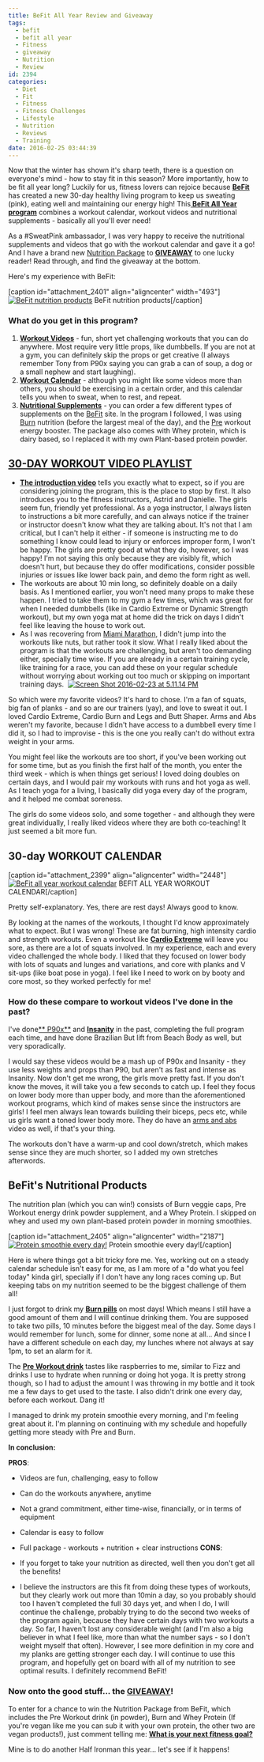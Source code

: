 ```yaml
---
title: BeFit All Year Review and Giveaway
tags:
  - befit
  - befit all year
  - Fitness
  - giveaway
  - Nutrition
  - Review
id: 2394
categories:
  - Diet
  - Fit
  - Fitness
  - Fitness Challenges
  - Lifestyle
  - Nutrition
  - Reviews
  - Training
date: 2016-02-25 03:44:39
---
```


Now that the winter has shown it's sharp teeth, there is a question on everyone's mind - how to stay fit in this season? More importantly, how to be fit all year long? Luckily for us, fitness lovers can rejoice because <span style="text-decoration: underline;">**[BeFit](http://www.befit.com/)**</span> has created a new 30-day healthy living program to keep us sweating (pink), eating well and maintaining our energy high! This<span style="text-decoration: underline;">**&nbsp;BeFit All Year program**</span> combines a workout calendar, workout videos and nutritional supplements - basically all you'll ever need!

As a #SweatPink ambassador, I was very happy to receive the nutritional supplements and videos that go with the workout calendar and gave it a go! And I have a brand new <span style="text-decoration: underline;">Nutrition Package</span> to <span style="text-decoration: underline;">**GIVEAWAY**</span> to one lucky reader! Read through, and find the giveaway at the bottom.

Here's my experience with BeFit:

[caption id="attachment_2401" align="aligncenter" width="493"][![BeFit nutrition products](http://girlintheraw.com/wp-content/uploads/2016/02/befitproducts-e1456263865649.jpg)](http://girlintheraw.com/wp-content/uploads/2016/02/befitproducts-e1456263865649.jpg) BeFit nutrition products[/caption]

### What do you get in this program?

1.  <span style="text-decoration: underline;">**Workout Videos**</span> - fun, short yet challenging workouts that you can do anywhere. Most require very little props, like dumbbells. If you are not at a gym, you can definitely skip the props or get creative (I always remember Tony from P90x saying you can grab a can of soup, a dog or a small nephew&nbsp;and start laughing).
2.  <span style="text-decoration: underline;">**Workout Calendar**</span> - although you might like some videos more than others, you should be exercising in a certain order, and this calendar tells you when to sweat, when to rest, and repeat.&nbsp;
3.  <span style="text-decoration: underline;">**Nutritional Supplements**</span> - you can order a few different types of supplements on the [BeFit](https://www.befitfitnessnutrition.com/)&nbsp;site. In the program I followed, I was using [Burn](https://www.befitfitnessnutrition.com/product/burn/)&nbsp;nutrition (before the largest meal of the day), and the [Pre](https://www.befitfitnessnutrition.com/product/pre/) workout energy booster. The package also comes with Whey protein, which is dairy based, so I replaced it with my own Plant-based protein powder.&nbsp;

## [30-DAY WORKOUT VIDEO PLAYLIST](https://www.youtube.com/playlist?list=PL1c41tQdiDhPkUERLFje9twkoHtPkWr1l)

*   <span style="text-decoration: underline;">**[The introduction video](https://www.youtube.com/watch?v=XOkyhW3wZEQ&amp;list=PL1c41tQdiDhPkUERLFje9twkoHtPkWr1l&amp;index=1)**</span> tells you exactly what to expect, so if you are considering joining the program, this is the place to stop by first. It also introduces you to the fitness instructors, Astrid and Danielle. The girls seem fun, friendly yet professional. As a yoga instructor, I always listen to instructions a bit more carefully, and can always notice if the trainer or instructor doesn't know what they are talking about. It's not that I am critical, but I can't help it either - if someone is instructing me to do something I know could lead to injury or enforces improper form, I won't be happy. The girls are pretty good at what they do, however, so I was happy! I'm not saying this only because they are visibly fit, which doesn't hurt, but because they do offer modifications, consider possible injuries or issues like lower back pain, and demo the form right as well.&nbsp;
*   The workouts are about 10 min long, so definitely doable on a daily basis. As I mentioned earlier, you won't need many props to make these happen. I tried to take them to my gym a few times, which was great for when I needed&nbsp;dumbbells (like in Cardio Extreme or Dynamic Strength workout), but my own yoga mat at home did the trick on days I didn't feel like leaving the house to work out.&nbsp;
*   As I was recovering from [Miami Marathon](http://girlintheraw.com/miami-marathon-race-recap-my-30th-birthday/), I didn't jump into the workouts like nuts, but rather took it slow. What I really liked about the program is that the workouts are challenging, but aren't too demanding either, specially time wise. If you are already in a certain training cycle, like training for a race, you can add these on your regular schedule without worrying about working out too much or skipping on important training days.&nbsp;
[![Screen Shot 2016-02-23 at 5.11.14 PM](http://girlintheraw.com/wp-content/uploads/2016/02/Screen-Shot-2016-02-23-at-5.11.14-PM.png)](http://girlintheraw.com/wp-content/uploads/2016/02/Screen-Shot-2016-02-23-at-5.11.14-PM.png)

So which were my favorite videos? It's hard to chose. I'm a fan of squats, big fan of planks - and so are our trainers (yay), and love to sweat it out. I loved Cardio Extreme, Cardio Burn and Legs and Butt Shaper. Arms and Abs weren't my favorite, because I didn't have access to a dumbbell every time I did it, so I had to improvise - this is the one you really can't do without extra weight in your arms.

You might feel like the workouts are too short, if you've been working out for some time, but as you finish the first half of the month, you enter the third week - which is when things get serious! I loved doing doubles on certain days, and I would pair my workouts with runs and hot yoga as well. As I teach yoga for a living, I basically did yoga every day of the program, and it helped me combat soreness.&nbsp;

The girls do some videos solo, and some together - and although they were great individually, I really liked videos where they are both co-teaching! It just seemed a bit more fun.&nbsp;

## 30-day WORKOUT CALENDAR

[caption id="attachment_2399" align="aligncenter" width="2448"][![BeFit all year workout calendar ](http://girlintheraw.com/wp-content/uploads/2016/02/30-day-fat-burn-calendar_BeFit.jpg)](http://girlintheraw.com/wp-content/uploads/2016/02/30-day-fat-burn-calendar_BeFit.jpg) BEFIT ALL YEAR WORKOUT CALENDAR[/caption]

Pretty self-explanatory. Yes, there are rest days! Always good to know.&nbsp;

By looking at the names of the workouts, I thought I'd know approximately what to expect. But I was wrong! These are&nbsp;<span class="s1">fat burning, high intensity cardio and strength workouts. Even a workout like <span style="text-decoration: underline;">**[Cardio Extreme](https://www.youtube.com/watch?v=O9rSPm-6s94&amp;list=PL1c41tQdiDhPkUERLFje9twkoHtPkWr1l&amp;index=2)**</span> will leave you sore, as there are a lot of squats involved. In my experience, each and every video challenged the whole body. I liked that they focused on lower body with lots of squats and lunges and variations, and core with planks and V sit-ups (like boat pose in yoga). I feel like I need to work on by booty and core most, so they worked perfectly for me!</span>

### How do these compare to workout videos I've done in the past?&nbsp;

I've done<span style="text-decoration: underline;">** P90x**</span> and <span style="text-decoration: underline;">**Insanity**</span> in the past, completing the full program each time, and have done&nbsp;Brazilian But lift from Beach Body as well, but very sporadically.&nbsp;

I would say these videos would be a mash up of P90x and Insanity - they use less weights and props than P90, but aren't as fast and intense as Insanity. Now don't get me wrong, the girls move pretty fast. If you don't know the moves, it will take you a few seconds to catch up. I feel they focus on lower body more than upper body, and more than the aforementioned workout programs, which kind of makes sense since the instructors are girls! I feel men always lean towards building their biceps, pecs etc, while us girls want a toned lower body more. They do have an [arms and abs](https://www.youtube.com/watch?v=edjii2v9z-A&amp;index=5&amp;list=PL1c41tQdiDhPkUERLFje9twkoHtPkWr1l) video as well, if that's your thing.&nbsp;

The workouts don't have a warm-up and cool down/stretch, which makes sense since they are much shorter, so I added my own stretches afterwords.&nbsp;

## BeFit's Nutritional Products

The nutrition plan (which you can win!) consists of Burn veggie caps, Pre Workout energy drink powder supplement, and a Whey Protein. I skipped on whey and used my own plant-based protein powder in morning smoothies.&nbsp;

[caption id="attachment_2405" align="aligncenter" width="2187"][![Protein smoothie every day!](http://girlintheraw.com/wp-content/uploads/2016/02/smoothie1.jpg)](http://girlintheraw.com/wp-content/uploads/2016/02/smoothie1.jpg) Protein smoothie every day![/caption]

Here is where things got a bit tricky fore me. Yes, working out on a steady calendar schedule isn't easy for me, as I am more of a "do what you feel today" kinda girl, specially if I don't have any long races coming up. But keeping tabs on my nutrition seemed to be the biggest challenge of them all!

I just forgot to drink my <span style="text-decoration: underline;">**Burn pills**</span> on most days! Which means I still have a good amount of them and I will continue drinking them. You are supposed to take two pills, 10 minutes before the biggest meal of the day. Some days I would remember for lunch, some for dinner, some none at all... And since I have a different schedule on each day, my lunches where not always at say 1pm, to set an alarm for it.&nbsp;

The <span style="text-decoration: underline;">**Pre Workout drink**</span> tastes like raspberries to me, similar to Fizz and drinks I use to hydrate when running or doing hot yoga. It is pretty strong though, so I had to adjust the amount I was throwing in my bottle and it took me a few days to get used to the taste. I also didn't drink one every day, before each workout. Dang it!

I managed to drink my protein smoothie every morning, and I'm feeling great about it. I'm planning on continuing with my schedule and hopefully getting more steady with Pre and Burn.&nbsp;

**In conclusion:**

**PROS**:

*   Videos are fun, challenging, easy to follow
*   Can do the workouts anywhere, anytime
*   Not a grand commitment, either time-wise, financially, or in terms of equipment
*   Calendar is easy to follow
*   Full package - workouts + nutrition + clear instructions
**CONS**:

*   If you forget to take your nutrition as directed, well then you don't get all the benefits!
*   I believe the instructors are this fit from doing these types of workouts, but they clearly work out more than 10min a day, so you probably should too
I haven't completed the full 30 days yet, and when I do, I will continue the challenge, probably trying to do the second two weeks of the program again, because they have certain days with two workouts a day. So far, I haven't lost any considerable weight (and I'm also a big believer in what I feel like, more than what the number says - so I don't weight myself that often).&nbsp;However, I see more definition in my core and my planks are getting stronger each day. I will continue to use this program, and hopefully get on board with all of my nutrition to see optimal results. I definitely recommend BeFit!

### Now onto the good stuff... the <span style="text-decoration: underline;">**GIVEAWAY**</span>!

To enter for a chance to win the Nutrition Package from BeFit, which includes the Pre Workout drink (in powder), Burn and Whey Protein (If you're vegan like me you can sub it with your own protein, the other two are vegan products!), just comment telling me:
<span style="text-decoration: underline;">**What is your next fitness goal?**</span>

Mine is to do another Half Ironman this year... let's see if it happens!